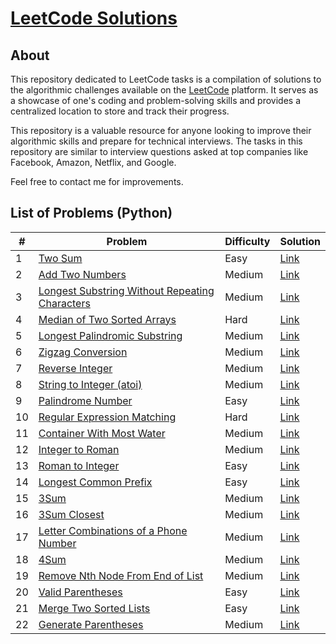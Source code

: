 # [LeetCode Solutions](https://github.com/DmitryRyumin/LeetCode)

## About

This repository dedicated to LeetCode tasks is a compilation of solutions to the algorithmic challenges available on the [LeetCode](https://leetcode.com/) platform. It serves as a showcase of one's coding and problem-solving skills and provides a centralized location to store and track their progress.

This repository is a valuable resource for anyone looking to improve their algorithmic skills and prepare for technical interviews. The tasks in this repository are similar to interview questions asked at top companies like Facebook, Amazon, Netflix, and Google.

Feel free to contact me for improvements.

## List of Problems (Python)

| #   | Problem                                                                                                                         | Difficulty | Solution                                                                                                                                |
|-----|---------------------------------------------------------------------------------------------------------------------------------|------------|-----------------------------------------------------------------------------------------------------------------------------------------|
| 1   | [Two Sum](https://leetcode.com/problems/two-sum/)                                                                               | Easy       | [Link](https://github.com/DmitryRyumin/LeetCode/tree/main/solutions/python/easy/1__Two_Sum.py)                                          |
| 2   | [Add Two Numbers](https://leetcode.com/problems/add-two-numbers/)                                                               | Medium     | [Link](https://github.com/DmitryRyumin/LeetCode/tree/main/solutions/python/medium/2__Add_Two_Numbers.py)                                |
| 3   | [Longest Substring Without Repeating Characters](https://leetcode.com/problems/longest-substring-without-repeating-characters/) | Medium     | [Link](https://github.com/DmitryRyumin/LeetCode/tree/main/solutions/python/medium/3__Longest_Substring_Without_Repeating_Characters.py) |
| 4   | [Median of Two Sorted Arrays](https://leetcode.com/problems/median-of-two-sorted-arrays/)                                       | Hard       | [Link](https://github.com/DmitryRyumin/LeetCode/tree/main/solutions/python/hard/4__Median_of_Two_Sorted_Arrays.py)                      |
| 5   | [Longest Palindromic Substring](https://leetcode.com/problems/longest-palindromic-substring/)                                   | Medium     | [Link](https://github.com/DmitryRyumin/LeetCode/tree/main/solutions/python/medium/5__Longest_Palindromic_Substring.py)                  |
| 6   | [Zigzag Conversion](https://leetcode.com/problems/zigzag-conversion/)                                                           | Medium     | [Link](https://github.com/DmitryRyumin/LeetCode/tree/main/solutions/python/medium/6__Zigzag_Conversion.py)                              |
| 7   | [Reverse Integer](https://leetcode.com/problems/reverse-integer/)                                                               | Medium     | [Link](https://github.com/DmitryRyumin/LeetCode/tree/main/solutions/python/medium/7__Reverse_Integer.py)                                |
| 8   | [String to Integer (atoi)](https://leetcode.com/problems/string-to-integer-atoi/)                                               | Medium     | [Link](https://github.com/DmitryRyumin/LeetCode/tree/main/solutions/python/medium/8__String_to_Integer_(atoi).py)                       |
| 9   | [Palindrome Number](https://leetcode.com/problems/palindrome-number/)                                                           | Easy       | [Link](https://github.com/DmitryRyumin/LeetCode/tree/main/solutions/python/easy/9__Palindrome_Number.py)                                |
| 10  | [Regular Expression Matching](https://leetcode.com/problems/regular-expression-matching/)                                       | Hard       | [Link](https://github.com/DmitryRyumin/LeetCode/tree/main/solutions/python/hard/10__Regular_Expression_Matching.py)                     |
| 11  | [Container With Most Water](https://leetcode.com/problems/container-with-most-water/)                                           | Medium     | [Link](https://github.com/DmitryRyumin/LeetCode/tree/main/solutions/python/medium/11__Container_With_Most_Water.py)                     |
| 12  | [Integer to Roman](https://leetcode.com/problems/integer-to-roman/)                                                             | Medium     | [Link](https://github.com/DmitryRyumin/LeetCode/tree/main/solutions/python/medium/12__Integer_to_Roman.py)                              |
| 13  | [Roman to Integer](https://leetcode.com/problems/roman-to-integer/)                                                             | Easy       | [Link](https://github.com/DmitryRyumin/LeetCode/tree/main/solutions/python/easy/13__Roman_to_Integer.py)                                |
| 14  | [Longest Common Prefix](https://leetcode.com/problems/longest-common-prefix/)                                                   | Easy       | [Link](https://github.com/DmitryRyumin/LeetCode/tree/main/solutions/python/easy/14__Longest_Common_Prefix.py)                           |
| 15  | [3Sum](https://leetcode.com/problems/3sum/)                                                                                     | Medium     | [Link](https://github.com/DmitryRyumin/LeetCode/tree/main/solutions/python/medium/15__3Sum.py)                                          |
| 16  | [3Sum Closest](https://leetcode.com/problems/3sum-closest/)                                                                     | Medium     | [Link](https://github.com/DmitryRyumin/LeetCode/tree/main/solutions/python/medium/16__3Sum_Closest.py)                                  |
| 17  | [Letter Combinations of a Phone Number](https://leetcode.com/problems/letter-combinations-of-a-phone-number/)                   | Medium     | [Link](https://github.com/DmitryRyumin/LeetCode/tree/main/solutions/python/medium/17__Letter_Combinations_of_a_Phone_Number.py)         |
| 18  | [4Sum](https://leetcode.com/problems/4sum/)                                                                                     | Medium     | [Link](https://github.com/DmitryRyumin/LeetCode/tree/main/solutions/python/medium/18__4Sum.py)                                          |
| 19  | [Remove Nth Node From End of List](https://leetcode.com/problems/remove-nth-node-from-end-of-list/)                             | Medium     | [Link](https://github.com/DmitryRyumin/LeetCode/tree/main/solutions/python/medium/19__Remove_Nth_Node_From_End_of_List.py)              |
| 20  | [Valid Parentheses](https://leetcode.com/problems/valid-parentheses/)                                                           | Easy       | [Link](https://github.com/DmitryRyumin/LeetCode/tree/main/solutions/python/easy/20__Valid_Parentheses.py)                               |
| 21  | [Merge Two Sorted Lists](https://leetcode.com/problems/merge-two-sorted-lists/)                                                 | Easy       | [Link](https://github.com/DmitryRyumin/LeetCode/tree/main/solutions/python/easy/21__Merge_Two_Sorted_Lists.py)                          |
| 22  | [Generate Parentheses](https://leetcode.com/problems/generate-parentheses/)                                                     | Medium     | [Link](https://github.com/DmitryRyumin/LeetCode/tree/main/solutions/python/medium/22__Generate_Parentheses.py)                          |
